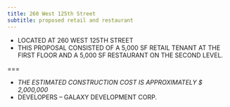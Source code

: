 ```yaml
---
title: 260 West 125th Street 
subtitle: proposed retail and restaurant
---
```


-   LOCATED AT 260 WEST 125TH STREET
-   THIS PROPOSAL CONSISTED OF A 5,000 SF RETAIL TENANT AT THE FIRST FLOOR AND A 5,000 SF RESTAURANT ON THE SECOND LEVEL.

===

-   *THE ESTIMATED CONSTRUCTION COST IS APPROXIMATELY $ 2,000,000*
-   DEVELOPERS – GALAXY DEVELOPMENT CORP.
